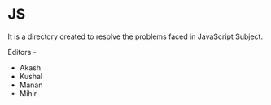 # JS

It is a directory created to resolve the problems faced in JavaScript Subject.


Editors -
- Akash
- Kushal 
- Manan
- Mihir
